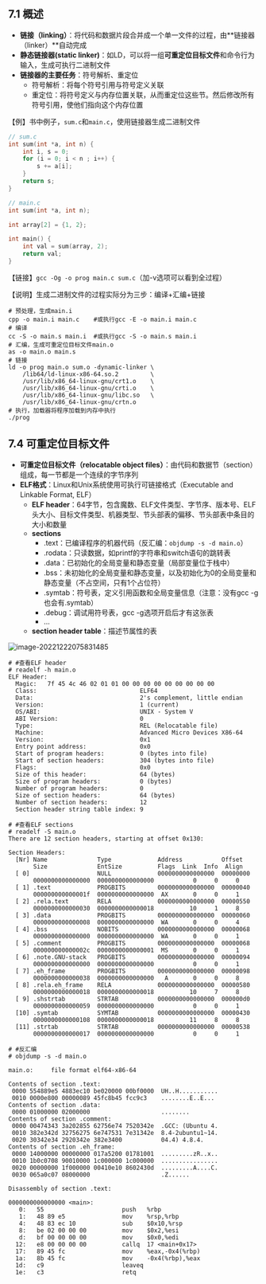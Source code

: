 ## 7.1 概述

- **链接（linking）**：将代码和数据片段合并成一个单一文件的过程，由**链接器（linker）**自动完成
- **静态链接器(static linker)**：如LD，可以将一组**可重定位目标文件**和命令行为输入，生成可执行二进制文件
- **链接器的主要任务**：符号解析、重定位
  - 符号解析：将每个符号引用与符号定义关联
  - 重定位：将符号定义与内存位置关联，从而重定位这些节。然后修改所有符号引用，使他们指向这个内存位置

【例】书中例子，`sum.c`和`main.c`，使用链接器生成二进制文件

```C++
// sum.c
int sum(int *a, int n) {
    int i, s = 0;
    for (i = 0; i < n ; i++) {
        s += a[i];
    }
    return s;
}

// main.c
int sum(int *a, int n);

int array[2] = {1, 2};

int main() {
    int val = sum(array, 2);
    return val;
}
```

【链接】`gcc -Og -o prog main.c sum.c`（加-v选项可以看到全过程）

【说明】生成二进制文件的过程实际分为三步：编译+汇编+链接

```shell
# 预处理，生成main.i
cpp -o main.i main.c    #或执行gcc -E -o main.i main.c
# 编译
cc -S -o main.s main.i  #或执行gcc -S -o main.s main.i
# 汇编，生成可重定位目标文件main.o
as -o main.o main.s
# 链接
ld -o prog main.o sum.o -dynamic-linker \
    /lib64/ld-linux-x86-64.so.2         \
    /usr/lib/x86_64-linux-gnu/crt1.o    \
    /usr/lib/x86_64-linux-gnu/crti.o    \
    /usr/lib/x86_64-linux-gnu/libc.so   \
    /usr/lib/x86_64-linux-gnu/crtn.o
# 执行，加载器将程序加载到内存中执行
./prog
```



## 7.4 可重定位目标文件

- **可重定位目标文件（relocatable object files）**：由代码和数据节（section）组成，每一节都是一个连续的字节序列
- **ELF格式**：Linux和Unix系统使用可执行可链接格式（Executable and Linkable Format, ELF）
  - **ELF header**：64字节，包含魔数、ELF文件类型、字节序、版本号、ELF头大小、目标文件类型、机器类型、节头部表的偏移、节头部表中条目的大小和数量
  - **sections**
    - .text：已编译程序的机器代码（反汇编：`objdump -s -d main.o`）
    - .rodata：只读数据，如printf的字符串和switch语句的跳转表
    - .data：已初始化的全局变量和静态变量（局部变量位于栈中）
    - .bss：未初始化的全局变量和静态变量，以及初始化为0的全局变量和静态变量（不占空间，只有1个占位符）
    - .symtab：符号表，定义引用函数和全局变量信息（注意：没有gcc -g也会有.symtab）
    - .debug：调试用符号表，gcc -g选项开启后才有这张表
    - ...
  - **section header table**：描述节属性的表

![image-20221222075831485](C:\Users\THINKPAD\Desktop\learning\csapp\image-20221222075831485.png)

```shell
# #查看ELF header
# readelf -h main.o
ELF Header:
  Magic:   7f 45 4c 46 02 01 01 00 00 00 00 00 00 00 00 00
  Class:                             ELF64
  Data:                              2's complement, little endian
  Version:                           1 (current)
  OS/ABI:                            UNIX - System V
  ABI Version:                       0
  Type:                              REL (Relocatable file)
  Machine:                           Advanced Micro Devices X86-64
  Version:                           0x1
  Entry point address:               0x0
  Start of program headers:          0 (bytes into file)
  Start of section headers:          304 (bytes into file)
  Flags:                             0x0
  Size of this header:               64 (bytes)
  Size of program headers:           0 (bytes)
  Number of program headers:         0
  Size of section headers:           64 (bytes)
  Number of section headers:         12
  Section header string table index: 9
  
# #查看ELF sections
# readelf -S main.o
There are 12 section headers, starting at offset 0x130:

Section Headers:
  [Nr] Name              Type             Address           Offset
       Size              EntSize          Flags  Link  Info  Align
  [ 0]                   NULL             0000000000000000  00000000
       0000000000000000  0000000000000000           0     0     0
  [ 1] .text             PROGBITS         0000000000000000  00000040
       000000000000001f  0000000000000000  AX       0     0     1
  [ 2] .rela.text        RELA             0000000000000000  00000550
       0000000000000030  0000000000000018          10     1     8
  [ 3] .data             PROGBITS         0000000000000000  00000060
       0000000000000008  0000000000000000  WA       0     0     4
  [ 4] .bss              NOBITS           0000000000000000  00000068
       0000000000000000  0000000000000000  WA       0     0     1
  [ 5] .comment          PROGBITS         0000000000000000  00000068
       000000000000002c  0000000000000001  MS       0     0     1
  [ 6] .note.GNU-stack   PROGBITS         0000000000000000  00000094
       0000000000000000  0000000000000000           0     0     1
  [ 7] .eh_frame         PROGBITS         0000000000000000  00000098
       0000000000000038  0000000000000000   A       0     0     8
  [ 8] .rela.eh_frame    RELA             0000000000000000  00000580
       0000000000000018  0000000000000018          10     7     8
  [ 9] .shstrtab         STRTAB           0000000000000000  000000d0
       0000000000000059  0000000000000000           0     0     1
  [10] .symtab           SYMTAB           0000000000000000  00000430
       0000000000000108  0000000000000018          11     8     8
  [11] .strtab           STRTAB           0000000000000000  00000538
       0000000000000017  0000000000000000           0     0     1
  
# #反汇编
# objdump -s -d main.o

main.o:     file format elf64-x86-64

Contents of section .text:
 0000 554889e5 4883ec10 be020000 00bf0000  UH..H...........
 0010 0000e800 00000089 45fc8b45 fcc9c3    ........E..E...
Contents of section .data:
 0000 01000000 02000000                    ........
Contents of section .comment:
 0000 00474343 3a202855 62756e74 7520342e  .GCC: (Ubuntu 4.
 0010 382e342d 32756275 6e747531 7e31342e  8.4-2ubuntu1~14.
 0020 30342e34 2920342e 382e3400           04.4) 4.8.4.
Contents of section .eh_frame:
 0000 14000000 00000000 017a5200 01781001  .........zR..x..
 0010 1b0c0708 90010000 1c000000 1c000000  ................
 0020 00000000 1f000000 00410e10 8602430d  .........A....C.
 0030 065a0c07 08000000                    .Z......

Disassembly of section .text:

0000000000000000 <main>:
   0:   55                      push   %rbp
   1:   48 89 e5                mov    %rsp,%rbp
   4:   48 83 ec 10             sub    $0x10,%rsp
   8:   be 02 00 00 00          mov    $0x2,%esi
   d:   bf 00 00 00 00          mov    $0x0,%edi
  12:   e8 00 00 00 00          callq  17 <main+0x17>
  17:   89 45 fc                mov    %eax,-0x4(%rbp)
  1a:   8b 45 fc                mov    -0x4(%rbp),%eax
  1d:   c9                      leaveq
  1e:   c3                      retq
```

